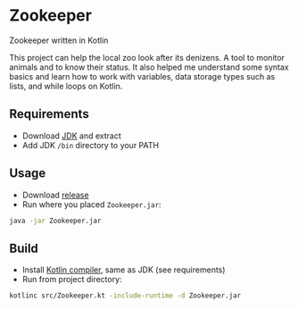 # Zookeeper
Zookeeper written in Kotlin

This project can help the local zoo look after its denizens. A tool to monitor animals and to know their status.
It also helped me understand some syntax basics and learn how to work with variables, data storage types such as lists, and while loops on Kotlin.

## Requirements
- Download [JDK][openjdk-14] and extract
- Add JDK `/bin` directory to your PATH

## Usage
- Download [release]
- Run where you placed `Zookeeper.jar`:
```sh
java -jar Zookeeper.jar
```

## Build
- Install [Kotlin compiler][kotlinc], same as JDK (see requirements)
- Run from project directory:
```sh
kotlinc src/Zookeeper.kt -include-runtime -d Zookeeper.jar
```

[openjdk-14]: http://jdk.java.net/14/
[kotlinc]: https://github.com/JetBrains/kotlin/releases/latest
[hyperskill]: https://hyperskill.org/projects/196
[release]: https://github.com/royalpinto007/Zookeeper/releases
